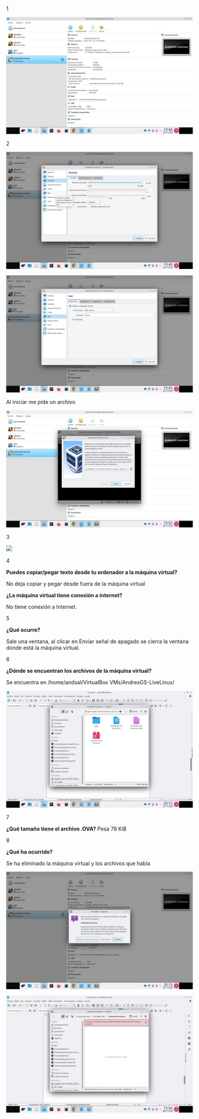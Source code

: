 ﻿1

![](Aspose.Words.31bbb047-341b-4dcc-bee7-5cceb798e8dd.001.jpeg)

2 

![](Aspose.Words.31bbb047-341b-4dcc-bee7-5cceb798e8dd.002.jpeg)

![](Aspose.Words.31bbb047-341b-4dcc-bee7-5cceb798e8dd.003.jpeg)

Al iniciar me pide un archivo  

![](Aspose.Words.31bbb047-341b-4dcc-bee7-5cceb798e8dd.004.jpeg)

3

![](Aspose.Words.31bbb047-341b-4dcc-bee7-5cceb798e8dd.005.png)

4

**Puedes copiar/pegar texto desde tu ordenador a la máquina virtual?** 

No deja copiar y pegar desde fuera de la máquina virtual

**¿La máquina virtual tiene conexión a internet?**

No tiene conexión a Internet.

5

**¿Qué ocurre?**

Sale una ventana, al clicar en Enviar señal de apagado se cierra la ventana donde está la máquina virtual.

6

**¿Dónde se encuentran los archivos de la máquina virtual?** 

Se encuentra en /home/andsal/VirtualBox VMs/AndresGS-LiveLinux/

![](Aspose.Words.31bbb047-341b-4dcc-bee7-5cceb798e8dd.006.jpeg)

7

**¿Qué tamaño tiene el archivo .OVA?** Pesa 78 KiB

8

**¿Qué ha ocurrido?**

Se ha eliminado la máquina virtual y los archivos que había

![](Aspose.Words.31bbb047-341b-4dcc-bee7-5cceb798e8dd.007.jpeg)

![](Aspose.Words.31bbb047-341b-4dcc-bee7-5cceb798e8dd.008.jpeg)
